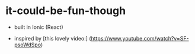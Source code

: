 # it-could-be-fun-though

- built in Ionic (React)

- inspired by [this lovely video:] (https://www.youtube.com/watch?v=SF-psoWdSpo)